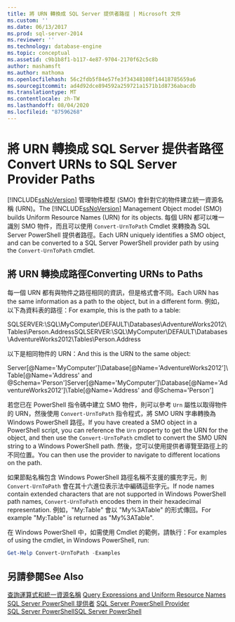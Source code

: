 ```yaml
---
title: 將 URN 轉換成 SQL Server 提供者路徑 | Microsoft 文件
ms.custom: ''
ms.date: 06/13/2017
ms.prod: sql-server-2014
ms.reviewer: ''
ms.technology: database-engine
ms.topic: conceptual
ms.assetid: c9b1b8f1-b117-4e87-9704-2170f62c5c8b
author: mashamsft
ms.author: mathoma
ms.openlocfilehash: 56c2fdb5f84e57fe3f34348108f14418785659a6
ms.sourcegitcommit: ad4d92dce894592a259721a1571b1d8736abacdb
ms.translationtype: MT
ms.contentlocale: zh-TW
ms.lasthandoff: 08/04/2020
ms.locfileid: "87596268"
---
```

# <a name="convert-urns-to-sql-server-provider-paths"></a><span data-ttu-id="dda2e-102">將 URN 轉換成 SQL Server 提供者路徑</span><span class="sxs-lookup"><span data-stu-id="dda2e-102">Convert URNs to SQL Server Provider Paths</span></span>
  <span data-ttu-id="dda2e-103">[!INCLUDE[ssNoVersion](../includes/ssnoversion-md.md)] 管理物件模型 (SMO) 會針對它的物件建立統一資源名稱 (URN)。</span><span class="sxs-lookup"><span data-stu-id="dda2e-103">The [!INCLUDE[ssNoVersion](../includes/ssnoversion-md.md)] Management Object model (SMO) builds Uniform Resource Names (URN) for its objects.</span></span> <span data-ttu-id="dda2e-104">每個 URN 都可以唯一識別 SMO 物件，而且可以使用 `Convert-UrnToPath` Cmdlet 來轉換為 SQL Server PowerShell 提供者路徑。</span><span class="sxs-lookup"><span data-stu-id="dda2e-104">Each URN uniquely identifies a SMO object, and can be converted to a SQL Server PowerShell provider path by using the `Convert-UrnToPath` cmdlet.</span></span>  
  
## <a name="converting-urns-to-paths"></a><span data-ttu-id="dda2e-105">將 URN 轉換成路徑</span><span class="sxs-lookup"><span data-stu-id="dda2e-105">Converting URNs to Paths</span></span>  
 <span data-ttu-id="dda2e-106">每一個 URN 都有與物件之路徑相同的資訊，但是格式會不同。</span><span class="sxs-lookup"><span data-stu-id="dda2e-106">Each URN has the same information as a path to the object, but in a different form.</span></span> <span data-ttu-id="dda2e-107">例如，以下為資料表的路徑：</span><span class="sxs-lookup"><span data-stu-id="dda2e-107">For example, this is the path to a table:</span></span>  
  
 <span data-ttu-id="dda2e-108">SQLSERVER:\SQL\MyComputer\DEFAULT\Databases\AdventureWorks2012\Tables\Person.Address</span><span class="sxs-lookup"><span data-stu-id="dda2e-108">SQLSERVER:\SQL\MyComputer\DEFAULT\Databases\AdventureWorks2012\Tables\Person.Address</span></span>  
  
 <span data-ttu-id="dda2e-109">以下是相同物件的 URN：</span><span class="sxs-lookup"><span data-stu-id="dda2e-109">And this is the URN to the same object:</span></span>  
  
 <span data-ttu-id="dda2e-110">Server[@Name='MyComputer']\Database[@Name='AdventureWorks2012']\Table[@Name='Address' and @Schema='Person']</span><span class="sxs-lookup"><span data-stu-id="dda2e-110">Server[@Name='MyComputer']\Database[@Name='AdventureWorks2012']\Table[@Name='Address' and @Schema='Person']</span></span>  
  
 <span data-ttu-id="dda2e-111">若您已在 PowerShell 指令碼中建立 SMO 物件，則可以參考 `Urn` 屬性以取得物件的 URN，然後使用 `Convert-UrnToPath` 指令程式，將 SMO URN 字串轉換為 Windows PowerShell 路徑。</span><span class="sxs-lookup"><span data-stu-id="dda2e-111">If you have created a SMO object in a PowerShell script, you can reference the `Urn` property to get the URN for the object, and then use the `Convert-UrnToPath` cmdlet to convert the SMO URN string to a Windows PowerShell path.</span></span> <span data-ttu-id="dda2e-112">然後，您可以使用提供者導覽至路徑上的不同位置。</span><span class="sxs-lookup"><span data-stu-id="dda2e-112">You can then use the provider to navigate to different locations on the path.</span></span>  
  
 <span data-ttu-id="dda2e-113">如果節點名稱包含 Windows PowerShell 路徑名稱不支援的擴充字元，則 `Convert-UrnToPath` 會在其十六進位表示法中編碼這些字元。</span><span class="sxs-lookup"><span data-stu-id="dda2e-113">If node names contain extended characters that are not supported in Windows PowerShell path names, `Convert-UrnToPath` encodes them in their hexadecimal representation.</span></span> <span data-ttu-id="dda2e-114">例如，"My:Table" 會以 "My%3ATable" 的形式傳回。</span><span class="sxs-lookup"><span data-stu-id="dda2e-114">For example "My:Table" is returned as "My%3ATable".</span></span>  
  
 <span data-ttu-id="dda2e-115">在 Windows PowerShell 中，如需使用 Cmdlet 的範例，請執行：</span><span class="sxs-lookup"><span data-stu-id="dda2e-115">For examples of using the cmdlet, in Windows PowerShell, run:</span></span>  
  
```powershell
Get-Help Convert-UrnToPath -Examples  
```  
  
## <a name="see-also"></a><span data-ttu-id="dda2e-116">另請參閱</span><span class="sxs-lookup"><span data-stu-id="dda2e-116">See Also</span></span>  
 <span data-ttu-id="dda2e-117">[查詢運算式和統一資源名稱](../powershell/query-expressions-and-uniform-resource-names.md) </span><span class="sxs-lookup"><span data-stu-id="dda2e-117">[Query Expressions and Uniform Resource Names](../powershell/query-expressions-and-uniform-resource-names.md) </span></span>  
 <span data-ttu-id="dda2e-118">[SQL Server PowerShell 提供者](../powershell/sql-server-powershell-provider.md) </span><span class="sxs-lookup"><span data-stu-id="dda2e-118">[SQL Server PowerShell Provider](../powershell/sql-server-powershell-provider.md) </span></span>  
 [<span data-ttu-id="dda2e-119">SQL Server PowerShell</span><span class="sxs-lookup"><span data-stu-id="dda2e-119">SQL Server PowerShell</span></span>](../powershell/sql-server-powershell.md)  
